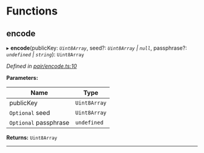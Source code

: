 

# Functions

<a id="encode"></a>

##  encode

▸ **encode**(publicKey: *`Uint8Array`*, seed?: *`Uint8Array` | `null`*, passphrase?: *`undefined` | `string`*): `Uint8Array`

*Defined in [pair/encode.ts:10](https://github.com/polkadot-js/common/blob/1e6eb2c/packages/keyring/src/pair/encode.ts#L10)*

**Parameters:**

| Name | Type |
| ------ | ------ |
| publicKey | `Uint8Array` |
| `Optional` seed | `Uint8Array` | `null` |
| `Optional` passphrase | `undefined` | `string` |

**Returns:** `Uint8Array`

___

